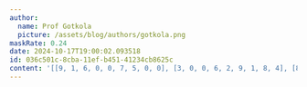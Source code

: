 ```yaml
---
author:
  name: Prof Gotkola
  picture: /assets/blog/authors/gotkola.png
maskRate: 0.24
date: 2024-10-17T19:00:02.093518
id: 036c501c-8cba-11ef-b451-41234cb8625c
content: '[[9, 1, 6, 0, 0, 7, 5, 0, 0], [3, 0, 0, 6, 2, 9, 1, 8, 4], [8, 2, 4, 0, 1, 5, 7, 0, 6], [1, 0, 2, 7, 5, 8, 3, 4, 9], [4, 5, 8, 9, 3, 1, 0, 6, 7], [0, 3, 0, 2, 0, 0, 8, 0, 5], [5, 4, 7, 8, 6, 0, 9, 2, 1], [2, 8, 1, 5, 9, 4, 6, 0, 0], [6, 9, 3, 0, 7, 2, 4, 5, 8]]'
---
```

